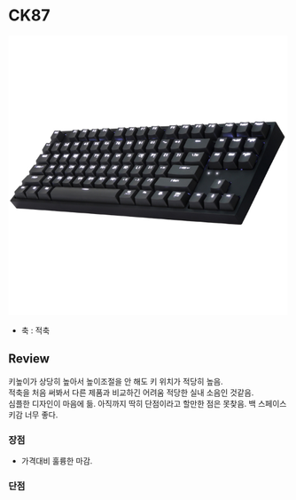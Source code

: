 # CK87

![](/resource/img/cox_ck87.jpg)


- 축 : 적축


## Review
키높이가 상당히 높아서 높이조절을 안 해도 키 위치가 적당히 높음.  
적축을 처음 써봐서 다른 제품과 비교하긴 어려움 적당한 실내 소음인 것같음.  
심플한 디자인이 마음에 듦. 아직까지 딱히 단점이라고 할만한 점은 못찾음.
백 스페이스 키감 너무 좋다. 

### 장점
- 가격대비 훌륭한 마감.


### 단점
